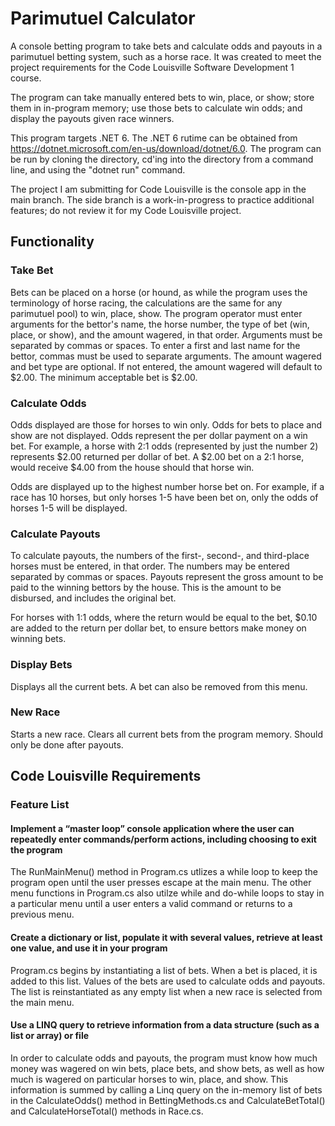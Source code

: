 # Parimutuel Calculator
A console betting program to take bets and calculate odds and payouts in a parimutuel betting system, such as a horse race. It was created to meet the project requirements for the Code Louisville Software Development 1 course.

The program can take manually entered bets to win, place, or show; store them in in-program memory; use those bets to calculate win odds; and display the payouts given race winners.

This program targets .NET 6. The .NET 6 rutime can be obtained from https://dotnet.microsoft.com/en-us/download/dotnet/6.0. The program can be run by cloning the directory, cd'ing into the directory from a command line, and using the "dotnet run" command.

The project I am submitting for Code Louisville is the console app in the main branch. The side branch is a work-in-progress to practice additional features; do not review it for my Code Louisville project.

## Functionality
### Take Bet
Bets can be placed on a horse (or hound, as while the program uses the terminology of horse racing, the calculations are the same for any parimutuel pool) to win, place, show. The program operator must enter arguments for the bettor's name, the horse number, the type of bet (win, place, or show), and the amount wagered, in that order. Arguments must be separated by commas or spaces. To enter a first and last name for the bettor, commas must be used to separate arguments. The amount wagered and bet type are optional. If not entered, the amount wagered will default to $2.00. The minimum acceptable bet is $2.00.

### Calculate Odds
Odds displayed are those for horses to win only. Odds for bets to place and show are not displayed. Odds represent the per dollar payment on a win bet. For example, a horse with 2:1 odds (represented by just the number 2) represents $2.00 returned per dollar of bet. A $2.00 bet on a 2:1 horse, would receive $4.00 from the house should that horse win. 

Odds are displayed up to the highest number horse bet on. For example, if a race has 10 horses, but only horses 1-5 have been bet on, only the odds of horses 1-5 will be displayed.

### Calculate Payouts
To calculate payouts, the numbers of the first-, second-, and third-place horses must be entered, in that order. The numbers may be entered separated by commas or spaces. Payouts represent the gross amount to be paid to the winning bettors by the house. This is the amount to be disbursed, and includes the original bet.

For horses with 1:1 odds, where the return would be equal to the bet, $0.10 are added to the return per dollar bet, to ensure bettors make money on winning bets.

### Display Bets
Displays all the current bets. A bet can also be removed from this menu.

### New Race
Starts a new race. Clears all current bets from the program memory. Should only be done after payouts.

## Code Louisville Requirements
### Feature List
#### Implement a “master loop” console application where the user can repeatedly enter commands/perform actions, including choosing to exit the program
The RunMainMenu() method in Program.cs utlizes a while loop to keep the program open until the user presses escape at the main menu. The other menu functions in Program.cs also utilze while and do-while loops to stay in a particular menu until a user enters a valid command or returns to a previous menu.

#### Create a dictionary or list, populate it with several values, retrieve at least one value, and use it in your program
Program.cs begins by instantiating a list of bets. When a bet is placed, it is added to this list. Values of the bets are used to calculate odds and payouts. The list is reinstantiated as any empty list when a new race is selected from the main menu.

#### Use a LINQ query to retrieve information from a data structure (such as a list or array) or file
In order to calculate odds and payouts, the program must know how much money was wagered on win bets, place bets, and show bets, as well as how much is wagered on particular horses to win, place, and show. This information is summed by calling a Linq query on the in-memory list of bets in the CalculateOdds() method in BettingMethods.cs and CalculateBetTotal() and CalculateHorseTotal() methods in Race.cs.
